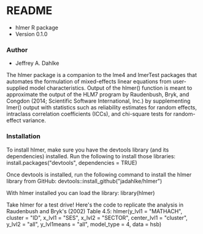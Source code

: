 # README #

* hlmer R package
* Version 0.1.0

### Author ###
* Jeffrey A. Dahlke

The hlmer package is a companion to the lme4 and lmerTest packages that automates the formulation of mixed-effects linear equations from user-supplied model characteristics. Output of the hlmer() function is meant to approximate the output of the HLM7 program by Raudenbush, Bryk, and Congdon (2014; Scientific Software International, Inc.) by supplementing lmer() output with statistics such as reliability estimates for random effects, intraclass correlation coefficients (ICCs), and chi-square tests for random-effect variance.

### Installation ###
To install hlmer, make sure you have the devtools library (and its dependencies) installed. Run the following to install those libraries:
install.packages("devtools", dependencies = TRUE)

Once devtools is installed, run the following command to install the hlmer library from GitHub:
devtools::install_github("jadahlke/hlmer")

With hlmer installed you can load the library:
library(hlmer)

Take hlmer for a test drive! Here's the code to replicate the analysis in Raudenbush and Bryk's (2002) Table 4.5:
hlmer(y_lvl1 = "MATHACH", cluster = "ID", x_lvl1 = "SES",
            x_lvl2 = "SECTOR", center_lvl1 = "cluster", y_lvl2 = "all",
            y_lvl1means = "all", model_type = 4, data = hsb)
